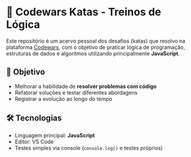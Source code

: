 # 🧠 Codewars Katas - Treinos de Lógica

Este repositório é um acervo pessoal dos desafios (katas) que resolvo na plataforma [Codewars](https://www.codewars.com/), com o objetivo de praticar lógica de programação, estruturas de dados e algoritmos utilizando principalmente **JavaScript**.

## 🎯 Objetivo

- Melhorar a habilidade de **resolver problemas com código**
- Refatorar soluções e testar diferentes abordagens
- Registrar a evolução ao longo do tempo

## 🛠️ Tecnologias

- Linguagem principal: **JavaScript**
- Editor: VS Code
- Testes simples via console (`console.log()` e testes próprios)
